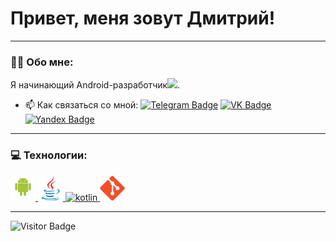 
# Привет, меня зовут Дмитрий!

---

### :man_technologist: Обо мне:

Я начинающий Android-разработчик<img src="https://media.tenor.com/oOyGWZrOzGEAAAAi/android-running-android.gif" width="30px">. 

- :mailbox: Как связаться со мной: [![Telegram Badge](https://img.shields.io/badge/-kotovdmitry-black?style=flat&logo=Telegram&logoColor=white)](https://t.me/daCatKotov) 
[![VK Badge](https://img.shields.io/badge/-dimakritix-blue?style=flat&logo=VK&logoColor=white)](https://vk.com/dimakritix) [![Yandex Badge](https://img.shields.io/badge/-Mail-red?style=flat)](mailto:dacatkotov@yandex.ru)

---

### 💻 Технологии:

<div>
<a href="https://developer.android.com" target="_blank" rel="noreferrer"> <img src="https://raw.githubusercontent.com/devicons/devicon/master/icons/android/android-original-wordmark.svg" alt="android" width="40" height="40"/> </a> <a href="https://www.java.com" target="_blank" rel="noreferrer"> <img src="https://raw.githubusercontent.com/devicons/devicon/master/icons/java/java-original.svg" alt="java" width="40" height="40"/> </a> <a href="https://kotlinlang.org" target="_blank" rel="noreferrer"> <img src="https://www.vectorlogo.zone/logos/kotlinlang/kotlinlang-icon.svg" alt="kotlin" width="40" height="40"/> </a> <img src="https://github.com/devicons/devicon/blob/master/icons/git/git-original.svg" title="git" alt="git" width="40" height="40"/>&nbsp 
  


---
![Visitor Badge](https://visitor-badge.laobi.icu/badge?page_id=Dmitr-Kotov)

